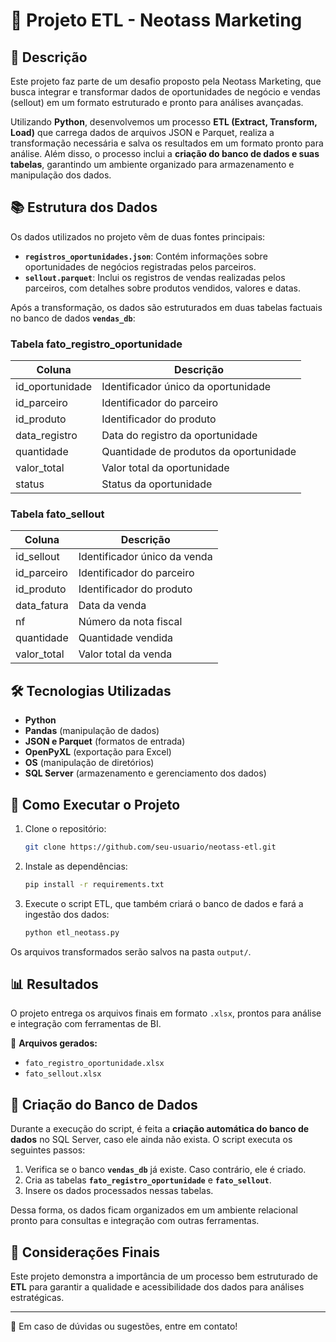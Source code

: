 # 🚀 Projeto ETL - Neotass Marketing

## 📌 Descrição
Este projeto faz parte de um desafio proposto pela Neotass Marketing, que busca integrar e transformar dados de oportunidades de negócio e vendas (sellout) em um formato estruturado e pronto para análises avançadas.

Utilizando **Python**, desenvolvemos um processo **ETL (Extract, Transform, Load)** que carrega dados de arquivos JSON e Parquet, realiza a transformação necessária e salva os resultados em um formato pronto para análise. Além disso, o processo inclui a **criação do banco de dados e suas tabelas**, garantindo um ambiente organizado para armazenamento e manipulação dos dados.

## 📚 Estrutura dos Dados

Os dados utilizados no projeto vêm de duas fontes principais:

- **`registros_oportunidades.json`**: Contém informações sobre oportunidades de negócios registradas pelos parceiros.
- **`sellout.parquet`**: Inclui os registros de vendas realizadas pelos parceiros, com detalhes sobre produtos vendidos, valores e datas.

Após a transformação, os dados são estruturados em duas tabelas factuais no banco de dados **`vendas_db`**:

### **Tabela fato_registro_oportunidade**
| Coluna           | Descrição |
|-----------------|------------|
| id_oportunidade | Identificador único da oportunidade |
| id_parceiro     | Identificador do parceiro |
| id_produto      | Identificador do produto |
| data_registro   | Data do registro da oportunidade |
| quantidade      | Quantidade de produtos da oportunidade |
| valor_total     | Valor total da oportunidade |
| status         | Status da oportunidade |

### **Tabela fato_sellout**
| Coluna         | Descrição |
|---------------|------------|
| id_sellout    | Identificador único da venda |
| id_parceiro   | Identificador do parceiro |
| id_produto    | Identificador do produto |
| data_fatura   | Data da venda |
| nf           | Número da nota fiscal |
| quantidade    | Quantidade vendida |
| valor_total   | Valor total da venda |

## 🛠 Tecnologias Utilizadas
- **Python**
- **Pandas** (manipulação de dados)
- **JSON e Parquet** (formatos de entrada)
- **OpenPyXL** (exportação para Excel)
- **OS** (manipulação de diretórios)
- **SQL Server** (armazenamento e gerenciamento dos dados)

## 📌 Como Executar o Projeto
1. Clone o repositório:
   ```bash
   git clone https://github.com/seu-usuario/neotass-etl.git
   ```
2. Instale as dependências:
   ```bash
   pip install -r requirements.txt
   ```
3. Execute o script ETL, que também criará o banco de dados e fará a ingestão dos dados:
   ```bash
   python etl_neotass.py
   ```

Os arquivos transformados serão salvos na pasta `output/`.

## 📊 Resultados
O projeto entrega os arquivos finais em formato `.xlsx`, prontos para análise e integração com ferramentas de BI.

📌 **Arquivos gerados:**
- `fato_registro_oportunidade.xlsx`
- `fato_sellout.xlsx`

## 📢 Criação do Banco de Dados

Durante a execução do script, é feita a **criação automática do banco de dados** no SQL Server, caso ele ainda não exista. O script executa os seguintes passos:

1. Verifica se o banco **`vendas_db`** já existe. Caso contrário, ele é criado.
2. Cria as tabelas **`fato_registro_oportunidade`** e **`fato_sellout`**.
3. Insere os dados processados nessas tabelas.

Dessa forma, os dados ficam organizados em um ambiente relacional pronto para consultas e integração com outras ferramentas.

## 📣 Considerações Finais
Este projeto demonstra a importância de um processo bem estruturado de **ETL** para garantir a qualidade e acessibilidade dos dados para análises estratégicas.

---
📧 Em caso de dúvidas ou sugestões, entre em contato!

